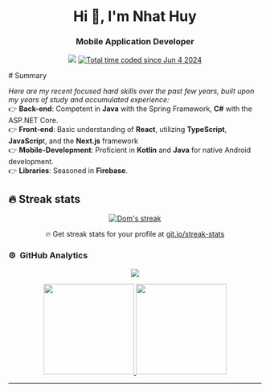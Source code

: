 <h1 align="center">Hi 👋, I'm Nhat Huy</h1>

<h3 align="center">Mobile Application Developer</h3>
<p align="center">
  <img src="https://komarev.com/ghpvc/?username=TravisHuy&color=blueviolet&style=flat">
  <a href="https://wakatime.com/@TravisHuy"><img src="https://wakatime.com/badge/user/5fecc831-2aaf-48a0-a1fa-b8e2ae396a07.svg" alt="Total time coded since Jun 4 2024" /></a>
</p>
# Summary

*Here are my recent focused hard skills over the past few years, built upon my years of study and accumulated experience:*</br>
  👉 **Back-end**: Competent in **Java** with the Spring Framework, **C#** with the ASP.NET Core.</br>
  👉 **Front-end**: Basic understanding of **React**, utilizing **TypeScript**, **JavaScrip**t, and the **Next.js** framework</br>
  👉 **Mobile-Development**: Proficient in **Kotlin** and **Java** for native Android development.</br>
  👉 **Libraries**: Seasoned in **Firebase**.</br>

## 🔥 Streak stats

<!-- GitHub Readme Streak Stats - https://github.com/DenverCoder1/github-readme-streak-stats -->
<p align="center">
  <a href="https://github.com/TravisHuy/github-readme-streak-stats">
    <img title="🔥 Get streak stats for your profile at git.io/streak-stats" alt="Dom's streak" src="https://github-readme-streak-stats.herokuapp.com/?user=TravisHuy&theme=monokai-metallian&hide_border=true"/>
  </a>
  <p align="center">🔥 Get streak stats for your profile at <a href="https://git.io/streak-stats">git.io/streak-stats</a></p>
</p>

### ⚙️ &nbsp;GitHub Analytics

[//]: # (https://github.com/ashutosh00710/github-readme-activity-graph)

[//]: # ([![Huy's github activity graph]&#40;https://github-readme-activity-graph.vercel.app/graph?username=TravisHuy&theme=dracula&#41;]&#40;https://github.com/TravisHuy/github-readme-activity-graph&#41;)

<p align="center">
    <a href="https://github.com/TravisHuy">
    <img src="https://github-readme-activity-graph.vercel.app/graph?username=TravisHuy&theme=dracula" />
    </a>
</p>

<p align="center">
  <a href="https://github.com/nTravisHuy">
    <img height="180em" src="https://github-readme-stats-eight-theta.vercel.app/api?username=TravisHuy&show_icons=true&theme=algolia&include_all_commits=true&count_private=true"/>
    <img height="180em" src="https://github-readme-stats-eight-theta.vercel.app/api/top-langs/?username=TravisHuy&layout=compact&langs_count=8&theme=algolia"/>
  </a>
</p>



---

